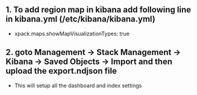 ## 1. To add region map in kibana add following line in kibana.yml (/etc/kibana/kibana.yml)
  - xpack.maps.showMapVisualizationTypes: true

## 2. goto Management -> Stack Management -> Kibana -> Saved Objects -> Import and then upload the export.ndjson file

  - This will setup all the dashboard and index settings
